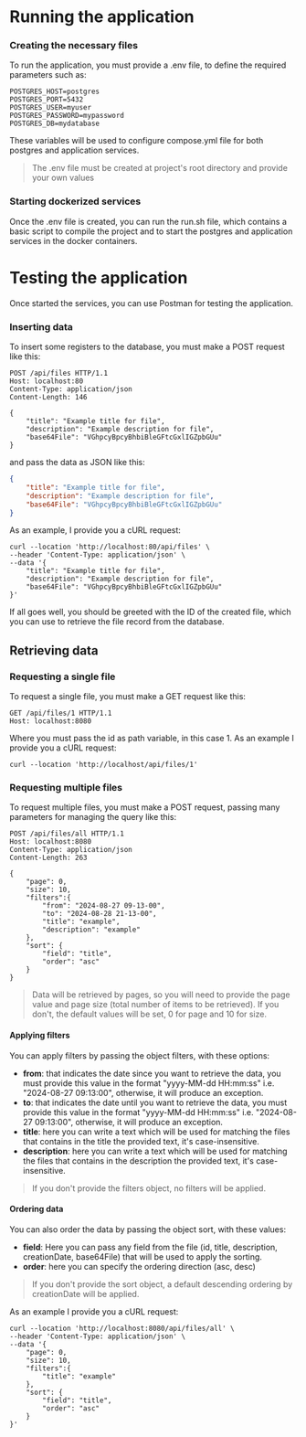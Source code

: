 # Running the application
### Creating the necessary files
To run the application, you must provide a .env file, to define the required parameters such as:

```text
POSTGRES_HOST=postgres
POSTGRES_PORT=5432
POSTGRES_USER=myuser
POSTGRES_PASSWORD=mypassword
POSTGRES_DB=mydatabase
```
These variables will be used to configure compose.yml file for both postgres and application services.

> The .env file must be created at project's root directory and provide your own values

### Starting dockerized services
Once the .env file is created, you can run the run.sh file, which contains a basic script to compile the project and to start the postgres and application services in the docker containers.

# Testing the application
Once started the services, you can use Postman for testing the application.
### Inserting data
To insert some registers to the database, you must make a POST request like this:
```http request
POST /api/files HTTP/1.1
Host: localhost:80
Content-Type: application/json
Content-Length: 146

{
    "title": "Example title for file",
    "description": "Example description for file",
    "base64File": "VGhpcyBpcyBhbiBleGFtcGxlIGZpbGUu"
}
```
and pass the data as JSON like this:

```json
{
    "title": "Example title for file",
    "description": "Example description for file",
    "base64File": "VGhpcyBpcyBhbiBleGFtcGxlIGZpbGUu"
}
```
As an example, I provide you a cURL request:
```shell
curl --location 'http://localhost:80/api/files' \
--header 'Content-Type: application/json' \
--data '{
    "title": "Example title for file",
    "description": "Example description for file",
    "base64File": "VGhpcyBpcyBhbiBleGFtcGxlIGZpbGUu"
}'
```
If all goes well, you should be greeted with the ID of the created file, which you can use to retrieve the file record from the database.

## Retrieving data
### Requesting a single file
To request a single file,  you must make a GET request like this:
```http request
GET /api/files/1 HTTP/1.1
Host: localhost:8080
```
Where you must pass the id as path variable, in this case 1. As an example I provide you a cURL request:
```shell
curl --location 'http://localhost/api/files/1'
```
### Requesting multiple files
To request multiple files, you must make a POST request, passing many parameters for managing the query like this:
```http request
POST /api/files/all HTTP/1.1
Host: localhost:8080
Content-Type: application/json
Content-Length: 263

{
    "page": 0,
    "size": 10,
    "filters":{
        "from": "2024-08-27 09-13-00",
        "to": "2024-08-28 21-13-00",
        "title": "example",
        "description": "example"
    },
    "sort": {
        "field": "title",
        "order": "asc"
    }
}
```
> Data will be retrieved by pages, so you will need to provide the page value and page size (total number of items to be retrieved). If you don't, the default values will be set, 0 for page and 10 for size.

#### Applying filters
You can apply filters by passing the object filters, with these options:

- **from**: that indicates the date since you want to retrieve the data, you must provide this value in the format "yyyy-MM-dd HH:mm:ss" i.e. "2024-08-27 09:13:00", otherwise, it will produce an exception.
- **to**: that indicates the date until you want to retrieve the data, you must provide this value in the format "yyyy-MM-dd HH:mm:ss" i.e. "2024-08-27 09:13:00", otherwise, it will produce an exception.
- **title**: here you can write a text which will be used for matching the files that contains in the title the provided text, it's case-insensitive.
- **description**: here you can write a text which will be used for matching the files that contains in the description the provided text, it's case-insensitive.

> If you don't provide the filters object, no filters will be applied.

#### Ordering data
You can also order the data by passing the object sort, with these values:

- **field**: Here you can pass any field from the file (id, title, description, creationDate, base64File) that will be used to apply the sorting.
- **order**: here you can specify the ordering direction (asc, desc)

> If you don't provide the sort object, a default descending ordering by creationDate will be applied.

As an example I provide you a cURL request:
```shell
curl --location 'http://localhost:8080/api/files/all' \
--header 'Content-Type: application/json' \
--data '{
    "page": 0,
    "size": 10,
    "filters":{
        "title": "example"
    },
    "sort": {
        "field": "title",
        "order": "asc"
    }
}'
```